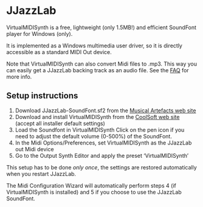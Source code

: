 # JJazzLab

VirtualMIDISynth is a free, lightweight \(only 1.5MB!\) and efficient SoundFont player for Windows \(only\).

It is implemented as a Windows multimedia user driver, so it is directly accessible as a standard MIDI Out device.

Note that VirtualMIDISynth can also convert Midi files to .mp3. This way you can easily get a JJazzLab backing track as an audio file. See the [FAQ](https://www.jjazzlab.com/en/doc/faq#generate-mp3) for more info.

## Setup instructions <a id="setup-instructions"></a>

1. Download JJazzLab-SoundFont.sf2 from the [Musical Artefacts web site](https://musical-artifacts.com/artifacts/1036)
2. Download and install VirtualMIDISynth from the [CoolSoft web site](https://coolsoft.altervista.org/virtualmidisynth) \(accept all installer default settings\)
3. Load the Soundfont in VirtualMIDISynth   Click on the pen icon if you need to adjust the default volume \(0-500%\) of the SoundFont.
4. In the Midi Options/Preferences, set VirtualMIDISynth as the JJazzLab out Midi device  
5. Go to the Output Synth Editor and apply the preset ‘VirtualMIDISynth’ 

This setup has to be done _only once_, the settings are restored automatically when you restart JJazzLab.

The Midi Configuration Wizard will automatically perform steps 4 \(if VirtualMIDISynth is installed\) and 5 if you choose to use the JJazzLab SoundFont.

